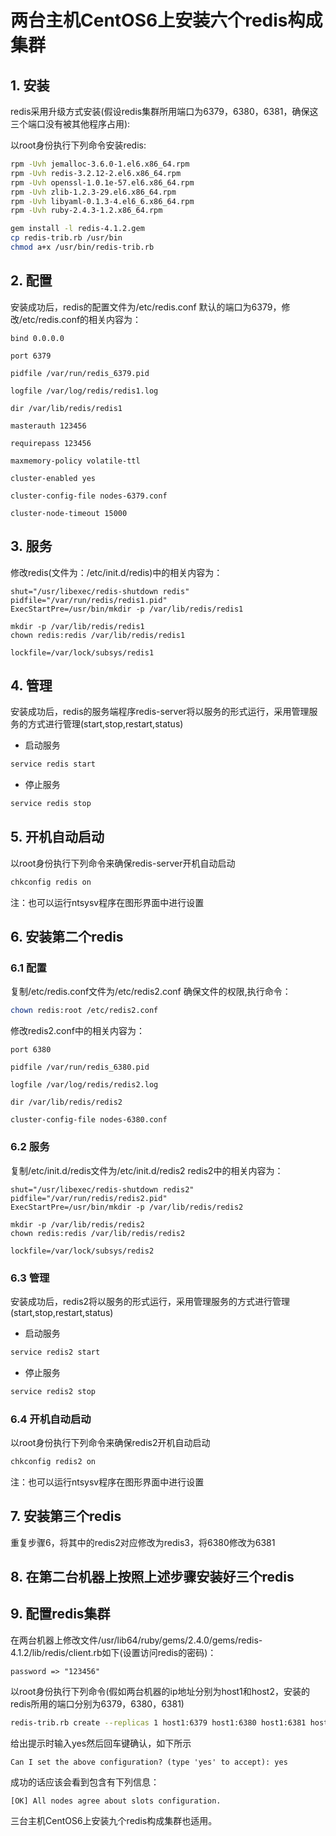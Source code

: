 # 两台主机CentOS6上安装六个redis构成集群

## 1. 安装
redis采用升级方式安装(假设redis集群所用端口为6379，6380，6381，确保这三个端口没有被其他程序占用):

以root身份执行下列命令安装redis:
```bash
rpm -Uvh jemalloc-3.6.0-1.el6.x86_64.rpm
rpm -Uvh redis-3.2.12-2.el6.x86_64.rpm
rpm -Uvh openssl-1.0.1e-57.el6.x86_64.rpm
rpm -Uvh zlib-1.2.3-29.el6.x86_64.rpm
rpm -Uvh libyaml-0.1.3-4.el6_6.x86_64.rpm
rpm -Uvh ruby-2.4.3-1.2.x86_64.rpm

gem install -l redis-4.1.2.gem
cp redis-trib.rb /usr/bin
chmod a+x /usr/bin/redis-trib.rb
```

## 2. 配置
安装成功后，redis的配置文件为/etc/redis.conf
默认的端口为6379，修改/etc/redis.conf的相关内容为：
```
bind 0.0.0.0

port 6379

pidfile /var/run/redis_6379.pid

logfile /var/log/redis/redis1.log

dir /var/lib/redis/redis1

masterauth 123456

requirepass 123456

maxmemory-policy volatile-ttl

cluster-enabled yes

cluster-config-file nodes-6379.conf

cluster-node-timeout 15000
```

## 3. 服务
修改redis(文件为：/etc/init.d/redis)中的相关内容为：
```
shut="/usr/libexec/redis-shutdown redis"
pidfile="/var/run/redis/redis1.pid"
ExecStartPre=/usr/bin/mkdir -p /var/lib/redis/redis1

mkdir -p /var/lib/redis/redis1
chown redis:redis /var/lib/redis/redis1
  
lockfile=/var/lock/subsys/redis1
```

## 4. 管理
安装成功后，redis的服务端程序redis-server将以服务的形式运行，采用管理服务的方式进行管理(start,stop,restart,status)
- 启动服务
```bash
service redis start
```
- 停止服务
```bash
service redis stop
```

## 5. 开机自动启动
以root身份执行下列命令来确保redis-server开机自动启动
```bash
chkconfig redis on
```

注：也可以运行ntsysv程序在图形界面中进行设置

## 6. 安装第二个redis
### 6.1 配置
复制/etc/redis.conf文件为/etc/redis2.conf
确保文件的权限,执行命令：
```bash
chown redis:root /etc/redis2.conf
```
修改redis2.conf中的相关内容为：
```
port 6380

pidfile /var/run/redis_6380.pid

logfile /var/log/redis/redis2.log

dir /var/lib/redis/redis2

cluster-config-file nodes-6380.conf
```

### 6.2 服务
复制/etc/init.d/redis文件为/etc/init.d/redis2
redis2中的相关内容为：
```
shut="/usr/libexec/redis-shutdown redis2"
pidfile="/var/run/redis/redis2.pid"
ExecStartPre=/usr/bin/mkdir -p /var/lib/redis/redis2

mkdir -p /var/lib/redis/redis2
chown redis:redis /var/lib/redis/redis2
  
lockfile=/var/lock/subsys/redis2
```

### 6.3 管理
安装成功后，redis2将以服务的形式运行，采用管理服务的方式进行管理(start,stop,restart,status)

- 启动服务
```bash
service redis2 start
```
- 停止服务
```bash
service redis2 stop
```

### 6.4 开机自动启动
以root身份执行下列命令来确保redis2开机自动启动
```bash
chkconfig redis2 on
```

注：也可以运行ntsysv程序在图形界面中进行设置

## 7. 安装第三个redis
重复步骤6，将其中的redis2对应修改为redis3，将6380修改为6381

## 8. 在第二台机器上按照上述步骤安装好三个redis
## 9. 配置redis集群
在两台机器上修改文件/usr/lib64/ruby/gems/2.4.0/gems/redis-4.1.2/lib/redis/client.rb如下(设置访问redis的密码)：
```
password => "123456"
```
以root身份执行下列命令(假如两台机器的ip地址分别为host1和host2，安装的redis所用的端口分别为6379，6380，6381)
```bash
redis-trib.rb create --replicas 1 host1:6379 host1:6380 host1:6381 host2:6379 host2:6380 host2:6381
```

给出提示时输入yes然后回车键确认，如下所示
```
Can I set the above configuration? (type 'yes' to accept): yes
```

成功的话应该会看到包含有下列信息：
```
[OK] All nodes agree about slots configuration.
```

三台主机CentOS6上安装九个redis构成集群也适用。
